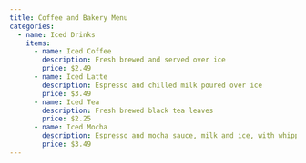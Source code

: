 ```yaml
---
title: Coffee and Bakery Menu
categories:
  - name: Iced Drinks
    items:
      - name: Iced Coffee
        description: Fresh brewed and served over ice
        price: $2.49
      - name: Iced Latte
        description: Espresso and chilled milk poured over ice
        price: $3.49
      - name: Iced Tea
        description: Fresh brewed black tea leaves
        price: $2.25
      - name: Iced Mocha
        description: Espresso and mocha sauce, milk and ice, with whipped cream
        price: $3.49
---
```

